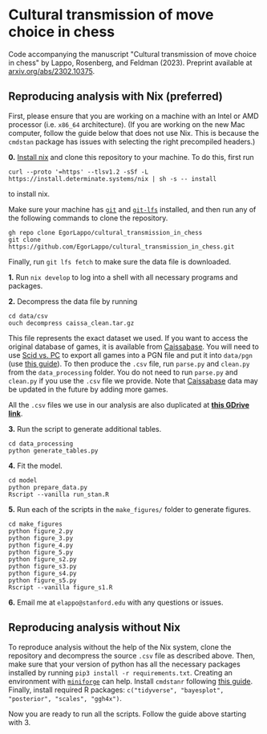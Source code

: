 # Cultural transmission of move choice in chess

Code accompanying the manuscript "Cultural transmission of move choice in chess" by Lappo, Rosenberg, and Feldman (2023). Preprint available at [arxiv.org/abs/2302.10375](https://arxiv.org/abs/2302.10375).

## Reproducing analysis with Nix (preferred)

First, please ensure that you are working on a machine with an Intel or AMD processor (i.e. `x86_64` architecture). (If you are working on the new Mac computer, follow the guide below that does not use Nix. This is because the `cmdstan` package has issues with selecting the right precompiled headers.)

**0.** [Install nix](https://zero-to-nix.com/concepts/nix-installer) and clone this repository to your machine. To do this, first run
```
curl --proto '=https' --tlsv1.2 -sSf -L https://install.determinate.systems/nix | sh -s -- install
```
to install nix.

Make sure your machine has [`git`](https://git-scm.com/downloads) and [`git-lfs`](https://git-lfs.com) installed, and then run any of the following commands to clone the repository.
```
gh repo clone EgorLappo/cultural_transmission_in_chess
git clone https://github.com/EgorLappo/cultural_transmission_in_chess.git
```

Finally, run `git lfs fetch` to make sure the data file is downloaded.

**1.** Run `nix develop` to log into a shell with all necessary programs and packages.

**2.** Decompress the data file by running

```
cd data/csv
ouch decompress caissa_clean.tar.gz
```

This file represents the exact dataset we used. If you want to access the original database of games, it is available from [Caissabase](http://caissabase.co.uk). You will need to use [Scid vs. PC](https://scidvspc.sourceforge.net) to export all games into a PGN file and put it into `data/pgn` (use [this guide](https://chess.stackexchange.com/questions/13116/how-do-you-convert-a-scid-database-into-a-pgn-database)). To then produce the `.csv` file, run `parse.py` and `clean.py` from the `data_processing` folder. You do not need to run `parse.py` and `clean.py` if you use the `.csv` file we provide. Note that [Caissabase](http://caissabase.co.uk) data may be updated in the future by adding more games.

All the `.csv` files we use in our analysis are also duplicated at **[this GDrive link](https://drive.google.com/drive/folders/1rBVvs7kwwfCKchg5htEdzNUZlxkBiRO7?usp=sharing)**.

**3.** Run the script to generate additional tables.

```
cd data_processing
python generate_tables.py
```

**4.** Fit the model.

```
cd model
python prepare_data.py
Rscript --vanilla run_stan.R
```

**5.** Run each of the scripts in the `make_figures/` folder to generate figures.

```
cd make_figures
python figure_2.py
python figure_3.py
python figure_4.py
python figure_5.py
python figure_s2.py
python figure_s3.py
python figure_s4.py
python figure_s5.py
Rscript --vanilla figure_s1.R
```

**6.** Email me at `elappo@stanford.edu` with any questions or issues.

## Reproducing analysis without Nix

To reproduce analysis without the help of the Nix system, clone the repository and decompress the source `.csv` file as described above. Then, make sure that your version of python has all the necessary packages installed by running `pip3 install -r requirements.txt`. Creating an environment with [`miniforge`](https://github.com/conda-forge/miniforge) can help. Install `cmdstanr` following [this guide](https://mc-stan.org/cmdstanr/articles/cmdstanr.html). Finally, install required R packages: `c("tidyverse", "bayesplot", "posterior", "scales", "ggh4x")`.

Now you are ready to run all the scripts. Follow the guide above starting with 3.
